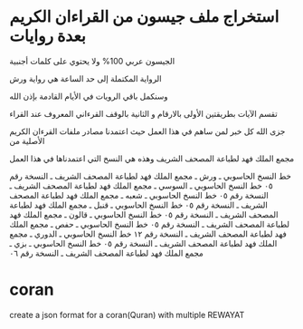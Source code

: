 # استخراج ملف جيسون من القراءان الكريم بعدة روايات

الجيسون عربي 100% ولا يحتوي على كلمات أجنبية

الرواية المكتملة إلى حد الساعة هي رواية ورش

وسنكمل باقي الرويات في الأيام القادمة بإذن الله

تقسم الآيات بطريقتين
الأولى بالارقام و الثانية بالوقف القرءاني المعروف عند القراء
 
 جزى الله كل خبر لمن ساهم في هذا العمل
حيث اعتمدنا مصادر ملفات القرءان الكريم الأصلية من

مجمع الملك فهد لطباعة المصحف الشريف
وهذه هي النسخ التي اعتمدناها في هذا العمل

خط النسخ الحاسوبي ـ ورش ـ مجمع الملك فهد لطباعة المصحف الشريف ـ النسخة رقم 
٠٥
خط النسخ الحاسوبي ـ السوسي ـ مجمع الملك فهد لطباعة المصحف الشريف ـ النسخة رقم 
٠٥
خط النسخ الحاسوبي ـ شعبه ـ مجمع الملك فهد لطباعة المصحف الشريف ـ النسخة رقم 
٠٥
خط النسخ الحاسوبي ـ قنبل ـ مجمع الملك فهد لطباعة المصحف الشريف ـ النسخة رقم 
٠٥
خط النسخ الحاسوبي ـ قالون ـ مجمع الملك فهد لطباعة المصحف الشريف ـ النسخة رقم 
٠٥
خط النسخ الحاسوبي ـ حفص ـ مجمع الملك فهد لطباعة المصحف الشريف ـ النسخة رقم 
١٢
خط النسخ الحاسوبي ـ الدوري ـ مجمع الملك فهد لطباعة المصحف الشريف ـ النسخة رقم 
٠٥
خط النسخ الحاسوبي ـ بزي ـ مجمع الملك فهد لطباعة المصحف الشريف ـ النسخة رقم 
٠٦


# coran
create a json format for a coran(Quran) with multiple REWAYAT
